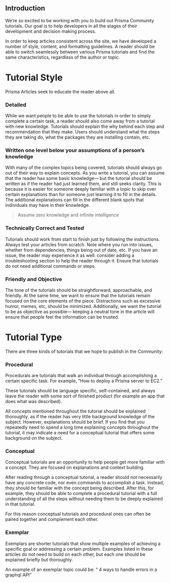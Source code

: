 ## Introduction

We’re so excited to be working with you to build out Prisma Community tutorials. Our goal is to help developers in all the stages of their development and decision making process.

In order to keep articles consistent across the site, we have developed a number of style, content, and formatting guidelines. A reader should be able to switch seamlessly between various Prisma tutorials and find the same characteristics, regardless of the author or topic.

# Tutorial Style

Prisma Articles seek to educate the reader above all.

### Detailed

While we want people to be able to use the tutorials in order to simply complete a certain task, a reader should also come away from a tutorial with new knowledge. Tutorials should explain the why behind each step and recommendation that they make. Users should understand what the steps they are taking do, what the packages they are installing contain, etc.

### Written one level below your assumptions of a person’s knowledge

With many of the complex topics being covered, tutorials should always go out of their way to explain concepts. As you write a tutorial, you can assume that the reader has some basic knowledge— but the tutorial should be written as if the reader had just learned them, and still seeks clarity. This is because it is easier for someone deeply familiar with a topic to skip over certain explanations than for someone just learning it to fill in the details. The additional explanations can fill in the different blank spots that individuals may have in their knowledge.

> Assume zero knowledge and infinite intelligence

### Technically Correct and Tested

Tutorials should work from start to finish just by following the instructions. Always test your articles from scratch. Note where you run into issues, whether from dependencies, things being out of date, etc. If you have an issue, the reader may experience it as well: consider adding a troubleshooting section to help the reader through it. Ensure that tutorials do not need additional commands or steps.

### Friendly and Objective

The tone of the tutorials should be straightforward, approachable, and friendly. At the same time, we want to ensure that the tutorials remain focused on the core elements of the piece. Distractions such as excessive humor, memes, etc, should be minimized. Additionally, we want the tutorial to be as objective as possible— keeping a neutral tone in the article will ensure that people feel the information can be trusted.

# Tutorial Type

There are three kinds of tutorials that we hope to publish in the Community:

### Procedural

Procedurals are tutorials that walk an individual through accomplishing a certain specific task. For example, “How to deploy a Prisma server to EC2.”

These tutorials should be language specific, self-contained, and always leave the reader with some sort of finished product (for example an app that does what was described).

All concepts mentioned throughout the tutorial should be explained thoroughly, as if the reader has very little background knowledge of the subject. However, explanations should be brief. If you find that you repeatedly need to spend a long time explaining concepts throughout the tutorial, it may indicate a need for a conceptual tutorial that offers some background on the subject.

### Conceptual

Conceptual tutorials are an opportunity to help people get more familiar with a concept. They are focused on explanations and context building.

After reading through a conceptual tutorial, a reader should not necessarily have any concrete code, nor even commands to accomplish a task. Instead, they should be familiar with the concept being described. After this, for example, they should be able to complete a procedural tutorial with a full understanding of all the steps without needing them to be deeply explained in that tutorial.

For this reason conceptual tutorials and procedural ones can often be paired together and complement each other.

### Exemplar

Exemplars are shorter tutorials that show multiple examples of achieving a specific goal or addressing a certain problem. Examples listed in these articles do not need to build on each other, but each one should be explained briefly but thoroughly.

An example of an exemplar topic could be: “ 4 ways to handle errors in a graphql API”
